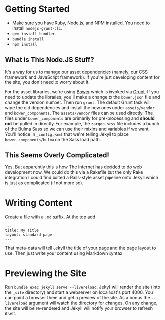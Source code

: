 # Getting Started

* Make sure you have Ruby, Node.js, and NPM installed.  You  need to install
  `nodejs-grunt-cli`.
* `gem install bundler`
* `bundle install`
* `npm install`

## What is This Node.JS Stuff?

It's a way for us to manage our asset dependencies (namely, our CSS framework
and JavaScript framework).  If you're just developing content for the site, you
don't need to worry about it.

For the asset libraries, we're using [Bower](https://bower.io/) which is invoked
via [Grunt](https://gruntjs.com/).  If you need to update the libraries, you'll
make a change to the `bower.json` file and change the version number.  Then run
`grunt`.  The default Grunt task will wipe the old dependencies and install the
new ones under `assets/vendor` and `bower_components`.  The `assets/vendor`
files can be used directly.  The files under `bower_components` are primarily
for pre-processing and **should not** be pulled in directly.  For example, the
`zargon.scss` file includes a bunch of the Bulma Sass so we can use their mixins
and variables if we want.  You'll notice in `_config.yaml` that we're telling
Jekyll to place `bower_components/bulma` on the Sass load path.

## This Seems Overly Complicated!

Yes.  But apparently this is how The Internet has decided to do web development
now.  We could do this via a Rakefile but the only Rake integration I could find
bolted a Rails-style asset pipeline onto Jekyll which is just as complicated (if
not more so).

# Writing Content

Create a file with a `.md` suffix.  At the top add

```
---
title: My Title
layout: standard-page
---
```

That meta-data will tell Jekyll the title of your page and the page layout to
use.  Then just write your content using Markdown syntax.

# Previewing the Site

Run `bundle exec jekyll serve --livereload`.  Jekyll will render the site (into
the `_site` directory) and start a webserver on localhost's port 4000.  You can
point a browser there and get a preview of the site.  As a bonus the
`--livereload` argument will watch the directory for changes.  On any change,
the site will be re-rendered and Jekyll will notify your browser to refresh
itself.
